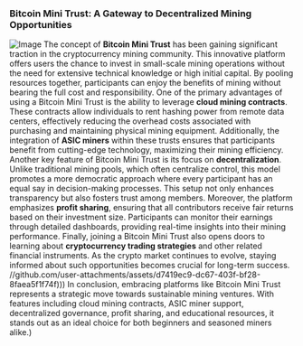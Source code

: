 ### Bitcoin Mini Trust: A Gateway to Decentralized Mining Opportunities

![Image](https://github.com/user-attachments/assets/4a25d116-2220-4385-b08e-f287af8fcbc4)
The concept of **Bitcoin Mini Trust** has been gaining significant traction in the cryptocurrency mining community. This innovative platform offers users the chance to invest in small-scale mining operations without the need for extensive technical knowledge or high initial capital. By pooling resources together, participants can enjoy the benefits of mining without bearing the full cost and responsibility.
One of the primary advantages of using a Bitcoin Mini Trust is the ability to leverage **cloud mining contracts**. These contracts allow individuals to rent hashing power from remote data centers, effectively reducing the overhead costs associated with purchasing and maintaining physical mining equipment. Additionally, the integration of **ASIC miners** within these trusts ensures that participants benefit from cutting-edge technology, maximizing their mining efficiency.
Another key feature of Bitcoin Mini Trust is its focus on **decentralization**. Unlike traditional mining pools, which often centralize control, this model promotes a more democratic approach where every participant has an equal say in decision-making processes. This setup not only enhances transparency but also fosters trust among members.
Moreover, the platform emphasizes **profit sharing**, ensuring that all contributors receive fair returns based on their investment size. Participants can monitor their earnings through detailed dashboards, providing real-time insights into their mining performance. 
Finally, joining a Bitcoin Mini Trust also opens doors to learning about **cryptocurrency trading strategies** and other related financial instruments. As the crypto market continues to evolve, staying informed about such opportunities becomes crucial for long-term success.
 //github.com/user-attachments/assets/d7419ec9-dc67-403f-bf28-8faea5f1f74f)))
In conclusion, embracing platforms like Bitcoin Mini Trust represents a strategic move towards sustainable mining ventures. With features including cloud mining contracts, ASIC miner support, decentralized governance, profit sharing, and educational resources, it stands out as an ideal choice for both beginners and seasoned miners alike.)

